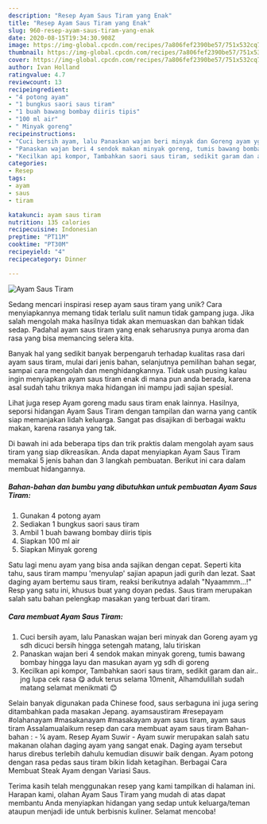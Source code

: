 ```yaml
---
description: "Resep Ayam Saus Tiram yang Enak"
title: "Resep Ayam Saus Tiram yang Enak"
slug: 960-resep-ayam-saus-tiram-yang-enak
date: 2020-08-15T19:34:30.908Z
image: https://img-global.cpcdn.com/recipes/7a806fef2390be57/751x532cq70/ayam-saus-tiram-foto-resep-utama.jpg
thumbnail: https://img-global.cpcdn.com/recipes/7a806fef2390be57/751x532cq70/ayam-saus-tiram-foto-resep-utama.jpg
cover: https://img-global.cpcdn.com/recipes/7a806fef2390be57/751x532cq70/ayam-saus-tiram-foto-resep-utama.jpg
author: Ivan Holland
ratingvalue: 4.7
reviewcount: 13
recipeingredient:
- "4 potong ayam"
- "1 bungkus saori saus tiram"
- "1 buah bawang bombay diiris tipis"
- "100 ml air"
- " Minyak goreng"
recipeinstructions:
- "Cuci bersih ayam, lalu Panaskan wajan beri minyak dan Goreng ayam yg sdh dicuci bersih hingga setengah matang, lalu tiriskan"
- "Panaskan wajan beri 4 sendok makan minyak goreng, tumis bawang bombay hingga layu dan masukan ayam yg sdh di goreng"
- "Kecilkan api kompor, Tambahkan saori saus tiram, sedikit garam dan air.. jng lupa cek rasa 😋 aduk terus selama 10menit, Alhamdulillah sudah matang selamat menikmati 😊"
categories:
- Resep
tags:
- ayam
- saus
- tiram

katakunci: ayam saus tiram 
nutrition: 135 calories
recipecuisine: Indonesian
preptime: "PT11M"
cooktime: "PT30M"
recipeyield: "4"
recipecategory: Dinner

---
```



![Ayam Saus Tiram](https://img-global.cpcdn.com/recipes/7a806fef2390be57/751x532cq70/ayam-saus-tiram-foto-resep-utama.jpg)

Sedang mencari inspirasi resep ayam saus tiram yang unik? Cara menyiapkannya memang tidak terlalu sulit namun tidak gampang juga. Jika salah mengolah maka hasilnya tidak akan memuaskan dan bahkan tidak sedap. Padahal ayam saus tiram yang enak seharusnya punya aroma dan rasa yang bisa memancing selera kita.

Banyak hal yang sedikit banyak berpengaruh terhadap kualitas rasa dari ayam saus tiram, mulai dari jenis bahan, selanjutnya pemilihan bahan segar, sampai cara mengolah dan menghidangkannya. Tidak usah pusing kalau ingin menyiapkan ayam saus tiram enak di mana pun anda berada, karena asal sudah tahu triknya maka hidangan ini mampu jadi sajian spesial.

Lihat juga resep Ayam goreng madu saus tiram enak lainnya. Hasilnya, seporsi hidangan Ayam Saus Tiram dengan tampilan dan warna yang cantik siap memanjakan lidah keluarga. Sangat pas disajikan di berbagai waktu makan, karena rasanya yang tak.


Di bawah ini ada beberapa tips dan trik praktis dalam mengolah ayam saus tiram yang siap dikreasikan. Anda dapat menyiapkan Ayam Saus Tiram memakai 5 jenis bahan dan 3 langkah pembuatan. Berikut ini cara dalam membuat hidangannya.

<!--inarticleads1-->

##### Bahan-bahan dan bumbu yang dibutuhkan untuk pembuatan Ayam Saus Tiram:

1. Gunakan 4 potong ayam
1. Sediakan 1 bungkus saori saus tiram
1. Ambil 1 buah bawang bombay diiris tipis
1. Siapkan 100 ml air
1. Siapkan  Minyak goreng


Satu lagi menu ayam yang bisa anda sajikan dengan cepat. Seperti kita tahu, saus tiram mampu &#39;menyulap&#39; sajian apapun jadi gurih dan lezat. Saat daging ayam bertemu saus tiram, reaksi berikutnya adalah &#34;Nyaammm…!&#34; Resp yang satu ini, khusus buat yang doyan pedas. Saus tiram merupakan salah satu bahan pelengkap masakan yang terbuat dari tiram. 

<!--inarticleads2-->

##### Cara membuat Ayam Saus Tiram:

1. Cuci bersih ayam, lalu Panaskan wajan beri minyak dan Goreng ayam yg sdh dicuci bersih hingga setengah matang, lalu tiriskan
1. Panaskan wajan beri 4 sendok makan minyak goreng, tumis bawang bombay hingga layu dan masukan ayam yg sdh di goreng
1. Kecilkan api kompor, Tambahkan saori saus tiram, sedikit garam dan air.. jng lupa cek rasa 😋 aduk terus selama 10menit, Alhamdulillah sudah matang selamat menikmati 😊


Selain banyak digunakan pada Chinese food, saus serbaguna ini juga sering ditambahkan pada masakan Jepang. ayamsaustiram #resepayam #olahanayam #masakanayam #masakayam ayam saus tiram, ayam saus tiram Assalamualaikum resep dan cara membuat ayam saus tiram Bahan-bahan : - ¼ ayam. Resep Ayam Suwir - Ayam suwir merupakan salah satu makanan olahan daging ayam yang sangat enak. Daging ayam tersebut harus direbus terlebih dahulu kemudian disuwir baik dengan. Ayam potong dengan rasa pedas saus tiram bikin lidah ketagihan. Berbagai Cara Membuat Steak Ayam dengan Variasi Saus. 

Terima kasih telah menggunakan resep yang kami tampilkan di halaman ini. Harapan kami, olahan Ayam Saus Tiram yang mudah di atas dapat membantu Anda menyiapkan hidangan yang sedap untuk keluarga/teman ataupun menjadi ide untuk berbisnis kuliner. Selamat mencoba!
